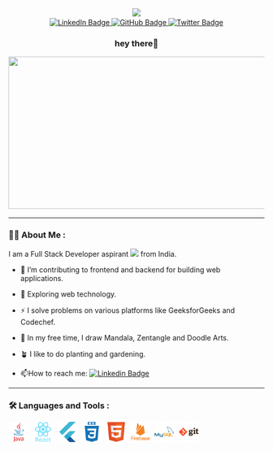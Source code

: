 <!DOCTYPE html>
<html>
  <body>
    <div id="header" align="center">
      <img src="https://media.giphy.com/media/RN8FdaB6T1bkkI5n4I/giphy.gif" width="100"/>
      <div id="badges">
        <a href="https://www.linkedin.com/in/asritha-mulugoju-b68a8a1b4/">
        <img src="https://img.shields.io/badge/LinkedIn-blue?style=for-the-badge&logo=linkedin&logoColor=white" alt="LinkedIn Badge"/>
        </a>
        <a href="https://github.com/asrithaMulugoju">
          <img src="https://img.shields.io/badge/GitHub-red?style=for-the-badge&logo=github&logoColor="red" alt="GitHub Badge"/>
        </a>
        <a href="https://twitter.com/AMulugoju">
        <img src="https://img.shields.io/badge/Twitter-blue?style=for-the-badge&logo=twitter&logoColor=white" alt="Twitter Badge"/>
        </a>
      </div>
    </div>
    <div align="center">
    <h3>
      hey there👋
    </h3>
    </div>
    <div align="center">
      <img src="https://media.giphy.com/media/dWesBcTLavkZuG35MI/giphy.gif" width="600" height="300"/>
    </div>

 ---

### :woman_technologist: About Me :
I am a Full Stack Developer aspirant <img src="https://media.giphy.com/media/WUlplcMpOCEmTGBtBW/giphy.gif" width="30"> from India.
- :telescope: I’m contributing to frontend and backend for building web applications.

- :seedling: Exploring web technology.

- :zap: I solve problems on various platforms like GeeksforGeeks and Codechef.
- :art: In my free time, I draw Mandala, Zentangle and Doodle Arts.
- :potted_plant: I like to do planting and gardening. 

- :mailbox:How to reach me: [![Linkedin Badge](https://img.shields.io/badge/-asrithaMulugoju-blue?style=flat&logo=Linkedin&logoColor=white)](https://www.linkedin.com/in/asritha-mulugoju-b68a8a1b4/)
---


### :hammer_and_wrench: Languages and Tools :
<div>
  <img src="https://github.com/devicons/devicon/blob/master/icons/java/java-original-wordmark.svg" title="Java" alt="Java" width="40" height="40"/>&nbsp;
  <img src="https://github.com/devicons/devicon/blob/master/icons/react/react-original-wordmark.svg" title="React" alt="React" width="40" height="40"/>&nbsp;
  <img src="https://github.com/devicons/devicon/blob/master/icons/flutter/flutter-original.svg" title="Flutter" alt="Flutter" width="40" height="40"/>&nbsp;
  <img src="https://github.com/devicons/devicon/blob/master/icons/css3/css3-plain-wordmark.svg"  title="CSS3" alt="CSS" width="40" height="40"/>&nbsp;
  <img src="https://github.com/devicons/devicon/blob/master/icons/html5/html5-original.svg" title="HTML5" alt="HTML" width="40" height="40"/>&nbsp;
  <img src="https://github.com/devicons/devicon/blob/master/icons/firebase/firebase-plain-wordmark.svg" title="Firebase" alt="Firebase" width="40" height="40"/>&nbsp;
  <img src="https://github.com/devicons/devicon/blob/master/icons/mysql/mysql-original-wordmark.svg" title="MySQL"  alt="MySQL" width="40" height="40"/>&nbsp;
  <img src="https://github.com/devicons/devicon/blob/master/icons/git/git-original-wordmark.svg" title="Git" **alt="Git" width="40" height="40"/>
</div> 
</body>
</html>
